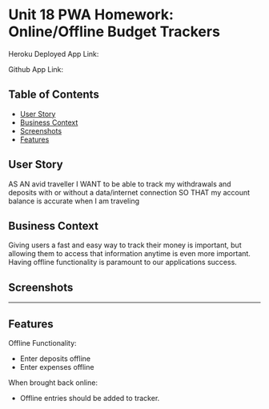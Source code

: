 # Unit 18 PWA Homework: Online/Offline Budget Trackers

Heroku Deployed App Link: 

Github App Link:


## Table of Contents
* [User Story](#user-story)   
* [Business Context](#business-contect)  
* [Screenshots](#screenshots)  
* [Features](#features) 


## User Story
AS AN avid traveller
I WANT to be able to track my withdrawals and deposits with or without a data/internet connection
SO THAT my account balance is accurate when I am traveling

## Business Context
Giving users a fast and easy way to track their money is important, but allowing them to access that information anytime is even more important. Having offline functionality is paramount to our applications success.


## Screenshots

- - -

## Features
Offline Functionality:

  * Enter deposits offline
  * Enter expenses offline

When brought back online:
  * Offline entries should be added to tracker.
